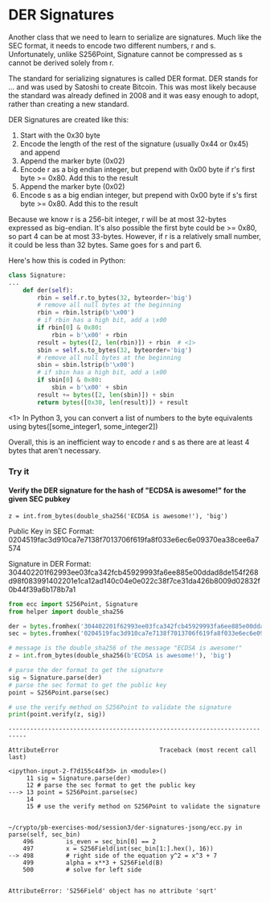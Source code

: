 
# DER Signatures

Another class that we need to learn to serialize are signatures. Much like the SEC format, it needs to encode two different numbers, r and s. Unfortunately, unlike S256Point, Signature cannot be compressed as s cannot be derived solely from r.

The standard for serializing signatures is called DER format. DER stands for ... and was used by Satoshi to create Bitcoin. This was most likely because the standard was already defined in 2008 and it was easy enough to adopt, rather than creating a new standard.

DER Signatures are created like this:

1. Start with the 0x30 byte
2. Encode the length of the rest of the signature (usually 0x44 or 0x45) and append
3. Append the marker byte (0x02)
4. Encode r as a big endian integer, but prepend with 0x00 byte if r's first byte >= 0x80. Add this to the result
5. Append the marker byte (0x02)
6. Encode s as a big endian integer, but prepend with 0x00 byte if s's first byte >= 0x80. Add this to the result

Because we know r is a 256-bit integer, r will be at most 32-bytes expressed as big-endian. It's also possible the first byte could be >= 0x80, so part 4 can be at most 33-bytes. However, if r is a relatively small number, it could be less than 32 bytes. Same goes for s and part 6.

Here's how this is coded in Python:

```python
class Signature:
...
    def der(self):
        rbin = self.r.to_bytes(32, byteorder='big')
        # remove all null bytes at the beginning
        rbin = rbin.lstrip(b'\x00')
        # if rbin has a high bit, add a \x00
        if rbin[0] & 0x80:
            rbin = b'\x00' + rbin
        result = bytes([2, len(rbin)]) + rbin  # <1>
        sbin = self.s.to_bytes(32, byteorder='big')
        # remove all null bytes at the beginning
        sbin = sbin.lstrip(b'\x00')
        # if sbin has a high bit, add a \x00
        if sbin[0] & 0x80:
            sbin = b'\x00' + sbin
        result += bytes([2, len(sbin)]) + sbin
        return bytes([0x30, len(result)]) + result
```
<1> In Python 3, you can convert a list of numbers to the byte equivalents using bytes([some_integer1, some_integer2])

Overall, this is an inefficient way to encode r and s as there are at least 4 bytes that aren't necessary.

### Try it

#### Verify the DER signature for the hash of "ECDSA is awesome!" for the given SEC pubkey

`z = int.from_bytes(double_sha256('ECDSA is awesome!'), 'big')`

Public Key in SEC Format: 
0204519fac3d910ca7e7138f7013706f619fa8f033e6ec6e09370ea38cee6a7574

Signature in DER Format: 304402201f62993ee03fca342fcb45929993fa6ee885e00ddad8de154f268d98f083991402201e1ca12ad140c04e0e022c38f7ce31da426b8009d02832f0b44f39a6b178b7a1


```python
from ecc import S256Point, Signature
from helper import double_sha256

der = bytes.fromhex('304402201f62993ee03fca342fcb45929993fa6ee885e00ddad8de154f268d98f083991402201e1ca12ad140c04e0e022c38f7ce31da426b8009d02832f0b44f39a6b178b7a1')
sec = bytes.fromhex('0204519fac3d910ca7e7138f7013706f619fa8f033e6ec6e09370ea38cee6a7574')

# message is the double_sha256 of the message "ECDSA is awesome!"
z = int.from_bytes(double_sha256(b'ECDSA is awesome!'), 'big')

# parse the der format to get the signature
sig = Signature.parse(der)
# parse the sec format to get the public key
point = S256Point.parse(sec)

# use the verify method on S256Point to validate the signature
print(point.verify(z, sig))
```


    ---------------------------------------------------------------------------

    AttributeError                            Traceback (most recent call last)

    <ipython-input-2-f7d155c44f3d> in <module>()
         11 sig = Signature.parse(der)
         12 # parse the sec format to get the public key
    ---> 13 point = S256Point.parse(sec)
         14 
         15 # use the verify method on S256Point to validate the signature


    ~/crypto/pb-exercises-mod/session3/der-signatures-jsong/ecc.py in parse(self, sec_bin)
        496         is_even = sec_bin[0] == 2
        497         x = S256Field(int(sec_bin[1:].hex(), 16))
    --> 498         # right side of the equation y^2 = x^3 + 7
        499         alpha = x**3 + S256Field(B)
        500         # solve for left side


    AttributeError: 'S256Field' object has no attribute 'sqrt'


